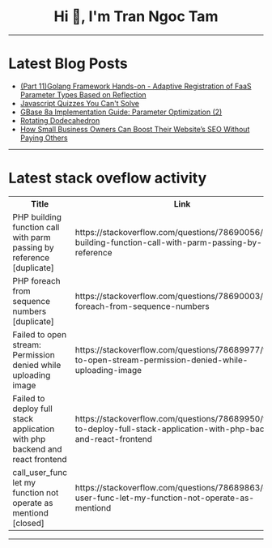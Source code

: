 <h1 align="center">Hi 👋, I'm Tran Ngoc Tam</h1>

---

# Latest Blog Posts 
<!-- BLOG-POST-LIST:START -->
- [&lpar;Part 11&rpar;Golang Framework Hands-on - Adaptive Registration of FaaS Parameter Types Based on Reflection](https://dev.to/aceld/part-11golang-framework-hands-on-adaptive-registration-of-faas-parameter-types-based-on-reflection-15i9)
- [Javascript Quizzes You Can&#39;t Solve](https://dev.to/untilyou58/javascript-quizzes-you-cant-solve-44mp)
- [GBase 8a Implementation Guide: Parameter Optimization &lpar;2&rpar;](https://dev.to/congcong/gbase-8a-implementation-guide-parameter-optimization-2-5h8m)
- [Rotating Dodecahedron](https://dev.to/dan52242644dan/rotating-dodecahedron-1367)
- [How Small Business Owners Can Boost Their Website’s SEO Without Paying Others](https://dev.to/juddiy/how-small-business-owners-can-boost-their-websites-seo-without-paying-others-1o7l)
<!-- BLOG-POST-LIST:END -->

---

# Latest stack oveflow activity
<table>
  <tr><th>Title</th><th>Link</th></tr>
  <!-- STACKOVERFLOW:START --><tr><td>PHP building function call with parm passing by reference [duplicate]</td><td>https://stackoverflow.com/questions/78690056/php-building-function-call-with-parm-passing-by-reference</td></tr><tr><td>PHP foreach from sequence numbers [duplicate]</td><td>https://stackoverflow.com/questions/78690003/php-foreach-from-sequence-numbers</td></tr><tr><td>Failed to open stream: Permission denied while uploading image</td><td>https://stackoverflow.com/questions/78689977/failed-to-open-stream-permission-denied-while-uploading-image</td></tr><tr><td>Failed to deploy full stack application with php backend and react frontend</td><td>https://stackoverflow.com/questions/78689950/failed-to-deploy-full-stack-application-with-php-backend-and-react-frontend</td></tr><tr><td>call_user_func let my function not operate as mentiond [closed]</td><td>https://stackoverflow.com/questions/78689863/call-user-func-let-my-function-not-operate-as-mentiond</td></tr><!-- STACKOVERFLOW:END -->
</table>

---


